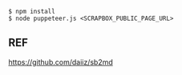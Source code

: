 ```
$ npm install
$ node puppeteer.js <SCRAPBOX_PUBLIC_PAGE_URL>
```

## REF
https://github.com/daiiz/sb2md
